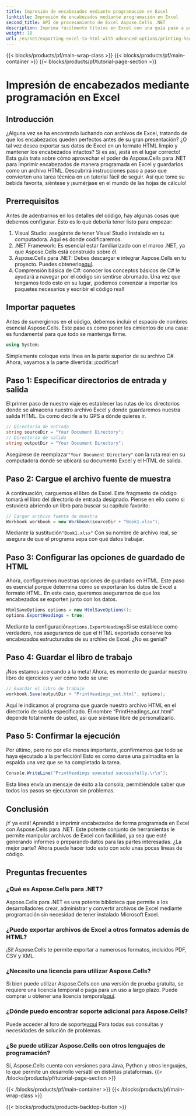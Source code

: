 ```yaml
---
title: Impresión de encabezados mediante programación en Excel
linktitle: Impresión de encabezados mediante programación en Excel
second_title: API de procesamiento de Excel Aspose.Cells .NET
description: Imprima fácilmente títulos en Excel con una guía paso a paso usando Aspose.Cells para .NET. Exporte sus datos de forma ordenada a HTML e impresione a su audiencia.
weight: 18
url: /es/net/exporting-excel-to-html-with-advanced-options/printing-headings/
---
```


{{< blocks/products/pf/main-wrap-class >}}
{{< blocks/products/pf/main-container >}}
{{< blocks/products/pf/tutorial-page-section >}}

# Impresión de encabezados mediante programación en Excel

## Introducción
¿Alguna vez se ha encontrado luchando con archivos de Excel, tratando de que los encabezados queden perfectos antes de su gran presentación? ¿O tal vez desea exportar sus datos de Excel en un formato HTML limpio y mantener los encabezados intactos? Si es así, ¡está en el lugar correcto! Esta guía trata sobre cómo aprovechar el poder de Aspose.Cells para .NET para imprimir encabezados de manera programada en Excel y guardarlos como un archivo HTML. Descubrirá instrucciones paso a paso que convierten una tarea técnica en un tutorial fácil de seguir. Así que tome su bebida favorita, siéntese y ¡sumérjase en el mundo de las hojas de cálculo!
## Prerrequisitos
Antes de adentrarnos en los detalles del código, hay algunas cosas que debemos configurar. Esto es lo que debería tener listo para empezar:
1. Visual Studio: asegúrate de tener Visual Studio instalado en tu computadora. Aquí es donde codificaremos.
2. .NET Framework: Es esencial estar familiarizado con el marco .NET, ya que Aspose.Cells está construido sobre él.
3.  Aspose.Cells para .NET: Debes descargar e integrar Aspose.Cells en tu proyecto. Puedes obtenerlo[aquí](https://releases.aspose.com/cells/net/).
4. Comprensión básica de C#: conocer los conceptos básicos de C# le ayudará a navegar por el código sin sentirse abrumado.
Una vez que tengamos todo esto en su lugar, ¡podemos comenzar a importar los paquetes necesarios y escribir el código real!
## Importar paquetes
Antes de sumergirnos en el código, debemos incluir el espacio de nombres esencial Aspose.Cells. Este paso es como poner los cimientos de una casa: es fundamental para que todo se mantenga firme.
```csharp
using System;
```
Simplemente coloque esta línea en la parte superior de su archivo C#. Ahora, vayamos a la parte divertida: ¡codificar!
## Paso 1: Especificar directorios de entrada y salida
El primer paso de nuestro viaje es establecer las rutas de los directorios donde se almacena nuestro archivo Excel y donde guardaremos nuestra salida HTML. Es como decirle a tu GPS a dónde quieres ir.
```csharp
// Directorio de entrada
string sourceDir = "Your Document Directory";
// Directorio de salida
string outputDir = "Your Document Directory";
```
 Asegúrese de reemplazar`"Your Document Directory"` con la ruta real en su computadora donde se ubicará su documento Excel y el HTML de salida.
## Paso 2: Cargue el archivo fuente de muestra
A continuación, carguemos el libro de Excel. Este fragmento de código tomará el libro del directorio de entrada designado. Piense en ello como si estuviera abriendo un libro para buscar su capítulo favorito:
```csharp
// Cargar archivo fuente de muestra
Workbook workbook = new Workbook(sourceDir + "Book1.xlsx");
```
 Mediante la sustitución`"Book1.xlsx"` Con su nombre de archivo real, se asegura de que el programa sepa con qué datos trabajar.
## Paso 3: Configurar las opciones de guardado de HTML
Ahora, configuremos nuestras opciones de guardado en HTML. Este paso es esencial porque determina cómo se exportarán los datos de Excel a formato HTML. En este caso, queremos asegurarnos de que los encabezados se exporten junto con los datos.
```csharp
HtmlSaveOptions options = new HtmlSaveOptions();
options.ExportHeadings = true;
```
 Mediante la configuración`options.ExportHeadings`Si se establece como verdadero, nos aseguramos de que el HTML exportado conserve los encabezados estructurados de su archivo de Excel. ¿No es genial?
## Paso 4: Guardar el libro de trabajo
¡Nos estamos acercando a la meta! Ahora, es momento de guardar nuestro libro de ejercicios y ver cómo todo se une:
```csharp
// Guardar el libro de trabajo
workbook.Save(outputDir + "PrintHeadings_out.html", options);
```
Aquí le indicamos al programa que guarde nuestro archivo HTML en el directorio de salida especificado. El nombre “PrintHeadings_out.html” depende totalmente de usted, así que siéntase libre de personalizarlo.
## Paso 5: Confirmar la ejecución
Por último, pero no por ello menos importante, ¡confirmemos que todo se haya ejecutado a la perfección! Esto es como darse una palmadita en la espalda una vez que se ha completado la tarea.
```csharp
Console.WriteLine("PrintHeadings executed successfully.\r\n");
```
Esta línea envía un mensaje de éxito a la consola, permitiéndole saber que todos los pasos se ejecutaron sin problemas.
## Conclusión
¡Y ya está! Aprendió a imprimir encabezados de forma programada en Excel con Aspose.Cells para .NET. Este potente conjunto de herramientas le permite manipular archivos de Excel con facilidad, ya sea que esté generando informes o preparando datos para las partes interesadas. ¿La mejor parte? Ahora puede hacer todo esto con solo unas pocas líneas de código.
## Preguntas frecuentes
### ¿Qué es Aspose.Cells para .NET?  
Aspose.Cells para .NET es una potente biblioteca que permite a los desarrolladores crear, administrar y convertir archivos de Excel mediante programación sin necesidad de tener instalado Microsoft Excel.
### ¿Puedo exportar archivos de Excel a otros formatos además de HTML?  
¡Sí! Aspose.Cells te permite exportar a numerosos formatos, incluidos PDF, CSV y XML.
### ¿Necesito una licencia para utilizar Aspose.Cells?  
 Si bien puede utilizar Aspose.Cells con una versión de prueba gratuita, se requiere una licencia temporal o paga para un uso a largo plazo. Puede comprar u obtener una licencia temporal[aquí](https://purchase.aspose.com/temporary-license/).
### ¿Dónde puedo encontrar soporte adicional para Aspose.Cells?  
 Puede acceder al foro de soporte[aquí](https://forum.aspose.com/c/cells/9) Para todas sus consultas y necesidades de solución de problemas.
### ¿Se puede utilizar Aspose.Cells con otros lenguajes de programación?  
Sí, Aspose.Cells cuenta con versiones para Java, Python y otros lenguajes, lo que permite un desarrollo versátil en distintas plataformas.
{{< /blocks/products/pf/tutorial-page-section >}}

{{< /blocks/products/pf/main-container >}}
{{< /blocks/products/pf/main-wrap-class >}}

{{< blocks/products/products-backtop-button >}}
